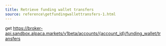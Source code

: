 ```yaml
---
title: Retrieve funding wallet transfers
source: reference\getfundingwallettransfers-1.html
---
```


get https://broker-api.sandbox.alpaca.markets/v1beta/accounts/{account_id}/funding_wallet/transfers
